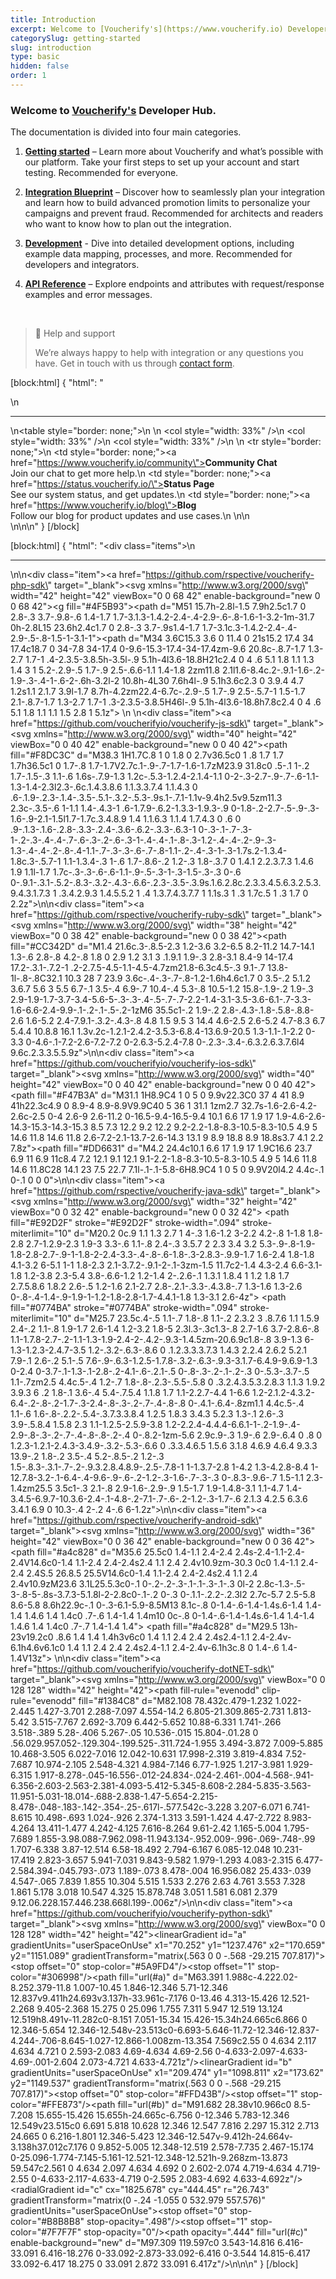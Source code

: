 ```yaml
---
title: Introduction
excerpt: Welcome to [Voucherify's](https://www.voucherify.io) Developer Hub.
categorySlug: getting-started
slug: introduction
type: basic
hidden: false
order: 1
---
```


### Welcome to [Voucherify's](https://www.voucherify.io/) Developer Hub.

The documentation is divided into four main categories.

1. **[Getting started](doc:welcome-to-voucherify)** – Learn more about Voucherify and what’s possible with our platform. Take your first steps to set up your account and start testing. Recommended for everyone.

2. **[Integration Blueprint](doc:integration-overview)** – Discover how to seamlessly plan your integration and learn how to build advanced promotion limits to personalize your campaigns and prevent fraud. Recommended for architects and readers who want to know how to plan out the integration.


3. **[Development](doc:welcome)** - Dive into detailed development options, including example data mapping, processes, and more. Recommended for developers and integrators.

4. **[API Reference](doc:api-reference)** – Explore endpoints and attributes with request/response examples and error messages.

&nbsp;
&nbsp;

> 📘 Help and support
>
> We’re always happy to help with integration or any questions you have. Get in touch with us through [contact form](https://www.voucherify.io/contact-support).

<!-- <div>
  <hr>
<table style="border: none;">
  <colgroup>
    <col style="width: 33%" />
    <col style="width: 33%" />
    <col style="width: 33%" />
  </colgroup>
  <tr style="border: none;">
    <td style="border: none;"><a href="https://www.voucherify.io/community"><strong>Community Chat</strong></a><br>Join our chat to get more help.</td>
    <td style="border: none;"><a href="https://status.voucherify.io/"><strong>Status Page</strong></a><br>See our system status, and get updates.</td>
    <td style="border: none;"><a href="https://www.voucherify.io/blog"><strong>Blog</strong></a><br>Follow our blog for product updates and use cases.</td>
  </tr>
</table>
</div>

[![Voucherify PHP SDK](../../svg/php.svg)](https://github.com/rspective/voucherify-php-sdk)&nbsp;&nbsp;&nbsp;&nbsp;
[![Voucherify JavaScript SDK](../../svg/javascript.svg)](https://github.com/rspective/voucherify.js)&nbsp;&nbsp;&nbsp;&nbsp;
[![Voucherify Ruby SDK](../../svg/ruby.svg)](https://github.com/rspective/voucherify-ruby-sdk)&nbsp;&nbsp;&nbsp;&nbsp;
[![Voucherify Swift SDK](../../svg/ios.svg)](https://github.com/voucherifyio/voucherify-ios-sdk)&nbsp;&nbsp;&nbsp;&nbsp;
[![Voucherify Java SDK](../../svg/java.svg)](https://github.com/rspective/voucherify-java-sdk)&nbsp;&nbsp;&nbsp;&nbsp;
[![Voucherify Android SDK](../../svg/android.svg)](https://github.com/rspective/voucherify-android-sdk)&nbsp;&nbsp;&nbsp;&nbsp;
[![Voucherify .NET Framework SDK](../../svg/dotNet.svg)](https://github.com/voucherifyio/voucherify-dotNET-sdk)&nbsp;&nbsp;&nbsp;&nbsp;
[![Voucherify Python SDK](../../svg/python.svg)](https://github.com/voucherifyio/voucherify-python-sdk) -->

[block:html]
{
  "html": "<div>\n  <hr/>\n<table style=\"border: none;\">\n  <colgroup>\n    <col style=\"width: 33%\" />\n    <col style=\"width: 33%\" />\n    <col style=\"width: 33%\" />\n  </colgroup>\n  <tr style=\"border: none;\">\n    <td style=\"border: none;\"><a href=\"https://www.voucherify.io/community\"><strong>Community Chat</strong></a><br>Join our chat to get more help.</td>\n    <td style=\"border: none;\"><a href=\"https://status.voucherify.io/\"><strong>Status Page</strong></a><br>See our system status, and get updates.</td>\n    <td style=\"border: none;\"><a href=\"https://www.voucherify.io/blog\"><strong>Blog</strong></a><br>Follow our blog for product updates and use cases.</td>\n  </tr>\n</table>\n</div>\n\n<style>\n  \n</style>\n"
}
[/block]

[block:html]
{
  "html": "<div class=\"items\">\n  <hr/>\n\n<div class=\"item\"><a href=\"https://github.com/rspective/voucherify-php-sdk\" target=\"_blank\"><svg xmlns=\"http://www.w3.org/2000/svg\" width=\"42\" height=\"42\" viewBox=\"0 0 68 42\" enable-background=\"new 0 0 68 42\"><g fill=\"#4F5B93\"><path d=\"M51 15.7h-2.8l-1.5 7.9h2.5c1.7 0 2.8-.3 3.7-.9.8-.6 1.4-1.7 1.7-3.1.3-1.4.2-2.4-.4-2.9-.6-.8-1.6-1-3.2-1m-31.7 0h-2.8L15 23.6h2.4c1.7 0 2.8-.3 3.7-.9s1.4-1.7 1.7-3.1c.3-1.4.2-2.4-.4-2.9-.5-.8-1.5-1-3.1-1\"></path><path d=\"M34 3.6C15.3 3.6 0 11.4 0 21s15.2 17.4 34 17.4c18.7 0 34-7.8 34-17.4 0-9.6-15.3-17.4-34-17.4zm-9.6 20.8c-.8.7-1.7 1.3-2.7 1.7-1 .4-2.3.5-3.8.5h-3.5l-.9 5.1h-4l3.6-18.8H21c2.4 0 4 .6 5.1 1.8 1.1 1.3 1.4 3 1 5.2-.2.9-.5 1.7-.9 2.5-.6.6-1.1 1.4-1.8 2zm11.8 2.1l1.6-8.4c.2-.9.1-1.6-.2-1.9-.3-.4-1-.6-2-.6h-3.2l-2 10.8h-4L30 7.6h4l-.9 5.1h3.6c2.3 0 3.9.4 4.7 1.2s1.1 2.1.7 3.9l-1.7 8.7h-4.2zm22.4-6.7c-.2.9-.5 1.7-.9 2.5-.5.7-1 1.5-1.7 2.1-.8.7-1.7 1.3-2.7 1.7-1 .3-2.3.5-3.8.5H46l-.9 5.1h-4l3.6-18.8h7.8c2.4 0 4 .6 5.1 1.8 1.1 1.1 1.5 2.8 1 5.1z\"></path></g></svg></a></div>  \n  \n<div class=\"item\"><a href=\"https://github.com/voucherifyio/voucherify-js-sdk\" target=\"_blank\"><svg xmlns=\"http://www.w3.org/2000/svg\" width=\"40\" height=\"42\" viewBox=\"0 0 40 42\" enable-background=\"new 0 0 40 42\"><path fill=\"#F8DC3C\" d=\"M38.3 1H1.7C.8 1 0 1.8 0 2.7v36.5c0 1 .8 1.7 1.7 1.7h36.5c1 0 1.7-.8 1.7-1.7V2.7c.1-.9-.7-1.7-1.6-1.7zM23.9 31.8c0 .5-.1 1-.2 1.7-.1.5-.3 1.1-.6 1.6s-.7.9-1.3 1.2c-.5.3-1.2.4-2.1.4-1.1 0-2-.3-2.7-.9-.7-.6-1.1-1.3-1.4-2.3l2.3-.6c.1.4.3.8.6 1.1.3.3.7.4 1.1.4.3 0 .6-.1.9-.2.3-.1.4-.3.5-.5.1-.3.2-.5.3-.9s.1-.7.1-1.1v-9.4h2.5v9.5zm11.3 2.3c-.3.5-.6 1-1.1 1.4-.4.3-1 .6-1.7.9-.6.2-1.3.3-1.9.3-.9 0-1.8-.2-2.7-.5-.9-.3-1.6-.9-2.1-1.5l1.7-1.7c.3.4.8.9 1.4 1.1.6.3 1.1.4 1.7.4.3 0 .6 0 .9-.1.3-.1.6-.2.8-.3.3-.2.4-.3.6-.6.2-.3.3-.6.3-1 0-.3-.1-.7-.3-1-.2-.3-.4-.4-.7-.6-.3-.2-.6-.3-1-.4-.4-.1-.8-.3-1.2-.4-.4-.2-.9-.3-1.3-.4-.4-.2-.8-.4-1.1-.7-.3-.3-.6-.7-.8-1.1-.2-.4-.3-1-.3-1.7s.2-1.3.4-1.8c.3-.5.7-1 1.1-1.3.4-.3 1-.6 1.7-.8.6-.2 1.2-.3 1.8-.3.7 0 1.4.1 2.2.3.7.3 1.4.6 1.9 1.1l-1.7 1.7c-.3-.3-.6-.6-1.1-.9-.5-.3-1-.3-1.5-.3-.3 0-.6 0-.9.1-.3.1-.5.2-.8.3-.3.2-.4.3-.6.6-.2.3-.3.5-.3.9s.1.6.2.8c.2.3.3.4.5.6.3.2.5.3.9.4.3.1.7.3 1 .3.4.2.9.3 1.4.5.5.2 1 .4 1.3.7.4.3.7.7 1 1.1s.3 1 .3 1.7c.5 1 .3 1.7 0 2.2z\"></path></svg></a></div>\n\n<div class=\"item\"><a href=\"https://github.com/rspective/voucherify-ruby-sdk\" target=\"_blank\"><svg xmlns=\"http://www.w3.org/2000/svg\" width=\"38\" height=\"42\" viewBox=\"0 0 38 42\" enable-background=\"new 0 0 38 42\"><path fill=\"#CC342D\" d=\"M1.4 21.6c.3-.8.5-2.3 1.2-3.6 3.2-6.5 8.2-11.2 14.7-14.1 1.3-.6 2.8-.8 4.2-.8 1.8 0 2.9 1.2 3.1 3 .1.9.1 1.9-.3 2.8-3.1 8.4-9 14-17.4 17.2-.3.1-.7.2-1 .2-2.7.5-4.5-1.1-4.5-4.7zm21.8-6.3c4.5-.3 9.1-.7 13.8-1l-.8-.8C32.1 10.3 28 7 23.9 3.6c-.4-.3-.7-.8-1.2-1.6h4.6c1.7 0 3.5-.2 5.1.2 3.6.7 5.6 3 5.5 6.7-.1 3.5-.4 6.9-.7 10.4-.4 5.3-.8 10.5-1.2 15.8-.1.9-.2 1.9-.3 2.9-1.9-1.7-3.7-3.4-5.6-5-.3-.3-.4-.5-.7-.7-2.2-1.4-3.1-3.5-3.6-6.1-.7-3.3-1.6-6.6-2.4-9.9-.1-.2-.1-.5-.2-1zM6 35.5c1-.2 1.9-.2 2.8-.4.3-.1.8-.5.8-.8.8-2.6 1.6-5.2 2.4-7.9.1-.3.2-.4.3-.8 4.8 1.5 9.5 3 14.4 4.6-2.5 2.6-5.2 4.7-8.3 6.7 5.4.4 10.8.8 16.1 1.3v.2c-1.2.1-2.4.2-3.5.3-6.8.4-13.6.9-20.5 1.3-1.1-.1-2.2 0-3.3 0-4.6-.1-7.2-2.6-7.2-7.2 0-2.6.3-5.2.4-7.8 0-.2.3-.3.4-.6.3.2.6.3.7.6l4 9.6c.2.3.3.5.5.9z\"></path></svg></a></div>\n\n<div class=\"item\"><a href=\"https://github.com/voucherifyio/voucherify-ios-sdk\" target=\"_blank\"><svg xmlns=\"http://www.w3.org/2000/svg\" width=\"40\" height=\"42\" viewBox=\"0 0 40 42\" enable-background=\"new 0 0 40 42\"><path fill=\"#F47B3A\" d=\"M31.1 1H8.9C4 1 0 5 0 9.9v22.3C0 37 4 41 8.9 41h22.3c4.9 0 8.9-4 8.9-8.9V9.9C40 5 36 1 31.1 1zm2.7 32.7s-1.6-2.6-4.2-2.6c-2.5 0-4 2.6-9 2.6-11.2 0-16.5-9.4-16.5-9.4 10.1 6.6 17 1.9 17 1.9-4.6-2.6-14.3-15.3-14.3-15.3 8.5 7.3 12.2 9.2 12.2 9.2-2.2-1.8-8.3-10.5-8.3-10.5 4.9 5 14.6 11.8 14.6 11.8 2.6-7.2-2.1-13.7-2.6-14.3 13.1 9 8.9 18.8 8.9 18.8s3.7 4.1 2.2 7.8z\"></path><path fill=\"#DD6631\" d=\"M4.2 24.4c10.1 6.6 17 1.9 17 1.9C16.6 23.7 6.9 11 6.9 11c8.4 7.2 12.1 9.1 12.1 9.1-2.2-1.8-8.3-10.5-8.3-10.5 4.9 5 14.6 11.8 14.6 11.8C28 14.1 23 7.5 22.7 7.1l-.1-.1-5.8-6H8.9C4 1 0 5 0 9.9V20l4.2 4.4c-.1 0-.1 0 0 0\"></path></svg></a></div>\n\n<div class=\"item\"><a href=\"https://github.com/rspective/voucherify-java-sdk\" target=\"_blank\"><svg xmlns=\"http://www.w3.org/2000/svg\" width=\"32\" height=\"42\" viewBox=\"0 0 32 42\" enable-background=\"new 0 0 32 42\"> <path fill=\"#E92D2F\" stroke=\"#E92D2F\" stroke-width=\".094\" stroke-miterlimit=\"10\" d=\"M20.2 0c.9 1.1 1.3 2.7 1 4-.3 1.6-1.2 3-2.2 4.2-.8 1-1.8 1.8-2.8 2.7-1.2.9-2.3 1.9-3 3.3-.6 1.1-.8 2.4-.3 3.5.7 2 2.3 3.4 3.2 5.3-.9-.8-1.9-1.8-2.8-2.7-.9-1-1.8-2-2.4-3.3-.4-.8-.6-1.8-.3-2.8.3-.9.9-1.7 1.6-2.4 1.8-1.8 4.1-3.2 6-5.1 1-1 1.8-2.3 2.1-3.7.2-.9.1-2-.1-3zm-1.5 11.7c2-1.4 4.3-2.4 6.6-3.1-1.8 1.2-3.8 2.3-5.4 3.8-.6.6-1.2 1.2-1.4 2-.2.6-.1 1.3.1 1.8.4 1 1.2 1.8 1.7 2.7.5.8.6 1.8.2 2.6-.5 1.2-1.6 2.1-2.7 2.8-.2.1-.3.3-.4.3.8-.7 1.3-1.6 1.3-2.6 0-.8-.4-1.4-.9-1.9-1-1.2-1.8-2.8-1.7-4.4.1-1.8 1.3-3.1 2.6-4z\"></path> <path fill=\"#0774BA\" stroke=\"#0774BA\" stroke-width=\".094\" stroke-miterlimit=\"10\" d=\"M25.7 23.5c.4-.5 1.1-.7 1.8-.8 1.1-.2 2.3.2 3 .8.7.6 1.1 1.5.9 2.4-.2 1.1-.8 1.9-1.7 2.6-1.4 1.2-3.2 1.8-5 2.3l.3-.3c1.3-.8 2.7-1.6 3.7-2.8.6-.8 1.1-1.7.8-2.7-.2-1.1-1.3-1.9-2.4-2-.4.2-.9.3-1.4.5zm-20.6.9c1.8-.8 3.9-1.3 6-1.3-1.2.3-2.4.7-3.5 1.2-.3.2-.6.3-.8.6 0 .1.2.3.3.3.7.3 1.4.3 2.2.4 2.6.2 5.2.1 7.9-.1 2.6-.2 5.1-.5 7.6-.9-.6.3-1.2.5-1.7.8-.3.2-.6.3-.9.3-3.1.7-6.4.9-9.6.9-1.3 0-2.4 0-3.7-.1-1.3-.1-2.8-.2-4.1-.6-.2.1-.5 0-.8-.3-.2-.1-.2-.3 0-.5.3-.3.7-.5 1.1-.7zm2.5 4.4c.5-.4 1.2-.7 1.8-.8-.2.3-.5.5-.5.8 0 .3.2.4.3.5.3.2.8.3 1.1.3 1.9.2 3.9.3 6 .2 1.8-.1 3.6-.4 5.4-.7.5.4 1.1.8 1.7 1.1-2.2.7-4.4 1-6.6 1.2-2.1.2-4.3.2-6.4-.2-.8-.2-1.7-.3-2.4-.8-.3-.2-.7-.4-.8-.8 0-.4.1-.6.4-.8zm1.1 4.4c.5-.4 1.1-.6 1.6-.8-.2.2-.5.4-.3.7.3.3.8.4 1.2.5 1.8.3 3.4.3 5.2.3 1.3-.1 2.6-.3 3.9-.5.8.4 1.5.8 2.3 1.1-1.2.5-2.5.9-3.8 1.2-2.2.4-4.4.4-6.6.1-1-.2-1.9-.4-2.9-.8-.3-.2-.7-.4-.8-.8-.2-.4 0-.8.2-1zm-5.6 2.9c.9-.3 1.9-.6 2.9-.6.4 0 .8 0 1.2.3-1.2.1-2.4.3-3.4.9-.3.2-.5.3-.6.6 0 .3.3.4.6.5 1.5.6 3.1.8 4.6.9 4.6.4 9.3.3 13.9-.2 1.8-.2 3.5-.4 5.2-.8.5-.2 1.2-.3 1.5-.8.3-.3.1-.7-.2-.9.3.2.8.4.8.9-.2.5-.7.8-1 1-1.3.7-2.8 1-4.2 1.3-4.2.8-8.4 1-12.7.8-3.2-.1-6.4-.4-9.6-.9-.6-.2-1.2-.3-1.6-.7-.3-.3 0-.8.3-.9.6-.7 1.5-1.1 2.3-1.4zm25.5 3.5c1-.3 2.1-.8 2.9-1.6-.2.9-.9 1.5-1.7 1.9-1.4.8-3.1 1.1-4.7 1.4-3.4.5-6.9.7-10.3.6-2.4-.1-4.8-.2-7.1-.7-.6-.2-1.2-.3-1.7-.6 2.1.3 4.2.5 6.3.6 3.4.1 6.9 0 10.3-.4 2-.2 4-.6 6-1.2z\"></path></svg></a></div>\n\n<div class=\"item\"><a href=\"https://github.com/rspective/voucherify-android-sdk\" target=\"_blank\"><svg xmlns=\"http://www.w3.org/2000/svg\" width=\"36\" height=\"42\" viewBox=\"0 0 36 42\" enable-background=\"new 0 0 36 42\"> <path fill=\"#a4c828\" d=\"M35.6 25.5c0 1.4-1.1 2.4-2.4 2.4s-2.4-1.1-2.4-2.4V14.6c0-1.4 1.1-2.4 2.4-2.4s2.4 1.1 2.4 2.4v10.9zm-30.3 0c0 1.4-1.1 2.4-2.4 2.4S.5 26.8.5 25.5V14.6c0-1.4 1.1-2.4 2.4-2.4s2.4 1.1 2.4 2.4v10.9zM23.6 3.1L25.5.3c0-.1 0-.2-.2-.3-.1-.1-.3-.1-.3 0l-2 2.8c-1.3-.5-3-.8-5-.8s-3.7.3-5.1.8l-2-2.8c0-.1-.2 0-.3 0-.1.1-.2.2-.2.3l2 2.7c-5.7 2.5-5.8 8.6-5.8 8.6h22.9c-.1 0-.3-6.1-5.9-8.5M13 8.1c-.8 0-1.4-.6-1.4-1.4s.6-1.4 1.4-1.4 1.4.6 1.4 1.4c0 .7-.6 1.4-1.4 1.4m10 0c-.8 0-1.4-.6-1.4-1.4s.6-1.4 1.4-1.4 1.4.6 1.4 1.4c0 .7-.7 1.4-1.4 1.4\"></path> <path fill=\"#a4c828\" d=\"M29.5 13h-23v19.2c0 .8.6 1.4 1.4 1.4h3v6c0 1.4 1.1 2.4 2.4 2.4s2.4-1.1 2.4-2.4v-6.1h4.6v6.1c0 1.4 1.1 2.4 2.4 2.4s2.4-1.1 2.4-2.4v-6.1h3c.8 0 1.4-.6 1.4-1.4V13z\"></path> </svg></a></div>\n\n<div class=\"item\"><a href=\"https://github.com/voucherifyio/voucherify-dotNET-sdk\" target=\"_blank\"><svg xmlns=\"http://www.w3.org/2000/svg\" viewBox=\"0 0 128 128\" width=\"42\" height=\"42\"><path fill-rule=\"evenodd\" clip-rule=\"evenodd\" fill=\"#1384C8\" d=\"M82.108 78.432c.479-1.232 1.022-2.445 1.427-3.701 2.288-7.097 4.554-14.2 6.805-21.309.865-2.731 1.813-5.42 3.515-7.767 2.692-3.709 6.442-5.652 10.88-6.331 1.741-.266 3.518-.389 5.28-.406 5.267-.05 10.536-.015 15.804-.01.28 0 .56.029.957.052-.129.304-.199.525-.311.724-1.955 3.494-3.872 7.009-5.885 10.468-3.505 6.022-7.016 12.042-10.631 17.998-2.319 3.819-4.834 7.52-7.687 10.974-2.105 2.548-4.321 4.984-7.146 6.77-1.925 1.217-3.981 1.929-6.315 1.917-8.278-.045-16.556-.012-24.834-.024-2.461-.004-4.568-.941-6.356-2.603-2.563-2.381-4.093-5.412-5.345-8.608-2.284-5.835-3.563-11.951-5.031-18.014-.688-2.838-1.47-5.654-2.215-8.478-.048-.183-.142-.354-.25-.617l-.577.542c-3.228 3.207-6.071 6.741-8.615 10.498-.693 1.024-.926 2.374-1.313 3.591-1.424 4.47-2.722 8.983-4.264 13.411-1.477 4.242-4.125 7.616-8.264 9.61-2.42 1.165-5.004 1.795-7.689 1.855-3.98.088-7.962.098-11.943.134-.952.009-.996-.069-.748-.99 1.707-6.338 3.87-12.514 6.58-18.492 2.794-6.167 6.085-12.048 10.231-17.419 2.823-3.657 5.941-7.031 9.843-9.582 1.979-1.293 4.083-2.315 6.477-2.584.394-.045.793-.073 1.189-.073 8.478-.004 16.956.082 25.433-.039 4.547-.065 7.839 1.855 10.304 5.515 1.533 2.276 2.63 4.761 3.553 7.328 1.861 5.178 3.018 10.547 4.325 15.878.748 3.051 1.581 6.081 2.379 9.12.06.228.157.446.238.668l.199-.006z\"/></svg></a></div>\n\n<div class=\"item\"><a href=\"https://github.com/voucherifyio/voucherify-python-sdk\" target=\"_blank\"><svg xmlns=\"http://www.w3.org/2000/svg\" viewBox=\"0 0 128 128\" width=\"42\" height=\"42\"><linearGradient id=\"a\" gradientUnits=\"userSpaceOnUse\" x1=\"70.252\" y1=\"1237.476\" x2=\"170.659\" y2=\"1151.089\" gradientTransform=\"matrix(.563 0 0 -.568 -29.215 707.817)\"><stop offset=\"0\" stop-color=\"#5A9FD4\"/><stop offset=\"1\" stop-color=\"#306998\"/></linearGradient><path fill=\"url(#a)\" d=\"M63.391 1.988c-4.222.02-8.252.379-11.8 1.007-10.45 1.846-12.346 5.71-12.346 12.837v9.411h24.693v3.137h-33.961c-7.176 0-13.46 4.313-15.426 12.521-2.268 9.405-2.368 15.275 0 25.096 1.755 7.311 5.947 12.519 13.124 12.519h8.491v-11.282c0-8.151 7.051-15.34 15.426-15.34h24.665c6.866 0 12.346-5.654 12.346-12.548v-23.513c0-6.693-5.646-11.72-12.346-12.837-4.244-.706-8.645-1.027-12.866-1.008zm-13.354 7.569c2.55 0 4.634 2.117 4.634 4.721 0 2.593-2.083 4.69-4.634 4.69-2.56 0-4.633-2.097-4.633-4.69-.001-2.604 2.073-4.721 4.633-4.721z\"/><linearGradient id=\"b\" gradientUnits=\"userSpaceOnUse\" x1=\"209.474\" y1=\"1098.811\" x2=\"173.62\" y2=\"1149.537\" gradientTransform=\"matrix(.563 0 0 -.568 -29.215 707.817)\"><stop offset=\"0\" stop-color=\"#FFD43B\"/><stop offset=\"1\" stop-color=\"#FFE873\"/></linearGradient><path fill=\"url(#b)\" d=\"M91.682 28.38v10.966c0 8.5-7.208 15.655-15.426 15.655h-24.665c-6.756 0-12.346 5.783-12.346 12.549v23.515c0 6.691 5.818 10.628 12.346 12.547 7.816 2.297 15.312 2.713 24.665 0 6.216-1.801 12.346-5.423 12.346-12.547v-9.412h-24.664v-3.138h37.012c7.176 0 9.852-5.005 12.348-12.519 2.578-7.735 2.467-15.174 0-25.096-1.774-7.145-5.161-12.521-12.348-12.521h-9.268zm-13.873 59.547c2.561 0 4.634 2.097 4.634 4.692 0 2.602-2.074 4.719-4.634 4.719-2.55 0-4.633-2.117-4.633-4.719 0-2.595 2.083-4.692 4.633-4.692z\"/><radialGradient id=\"c\" cx=\"1825.678\" cy=\"444.45\" r=\"26.743\" gradientTransform=\"matrix(0 -.24 -1.055 0 532.979 557.576)\" gradientUnits=\"userSpaceOnUse\"><stop offset=\"0\" stop-color=\"#B8B8B8\" stop-opacity=\".498\"/><stop offset=\"1\" stop-color=\"#7F7F7F\" stop-opacity=\"0\"/></radialGradient><path opacity=\".444\" fill=\"url(#c)\" enable-background=\"new\" d=\"M97.309 119.597c0 3.543-14.816 6.416-33.091 6.416-18.276 0-33.092-2.873-33.092-6.416 0-3.544 14.815-6.417 33.092-6.417 18.275 0 33.091 2.872 33.091 6.417z\"/></svg></a></div>\n</div>\n\n<style>\n.items\n{\n    display: table;\n    width: 100%;\n}\n.item\n{\n    display:table-cell;\n}\n</style>"
}
[/block]
